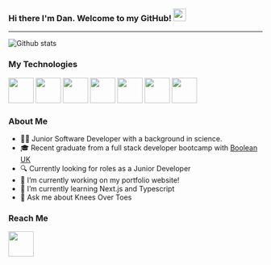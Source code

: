 
### Hi there I'm Dan. Welcome to my GitHub! <img src="https://github.com/rahulkarda/rahulkarda/blob/main/wave.gif?raw=true" width="25">
<hr>

![Github stats](https://github-readme-stats.vercel.app/api?username=Dan2024&theme=highcontrast&show_icons=true&count_private=true)

### My Technologies

<img height=50 src="https://cdn.jsdelivr.net/gh/devicons/devicon/icons/html5/html5-original.svg" /> <img height=50 src="https://cdn.jsdelivr.net/gh/devicons/devicon/icons/css3/css3-original.svg" /> <img height=50 
src="https://icongr.am/devicon/javascript-original.svg?size=128&color=currentColor" /> <img height=50 src="https://cdn.jsdelivr.net/gh/devicons/devicon/icons/react/react-original.svg" /> <img height=50 
src="https://icongr.am/devicon/postgresql-original.svg?size=128&color=currentColor" /> <img height=50 src="https://cdn.jsdelivr.net/gh/devicons/devicon/icons/git/git-plain.svg" /> <img height=50 src="https://cdn.jsdelivr.net/gh/devicons/devicon/icons/github/github-original.svg" />

### About Me

- 👨‍💻 Junior Software Developer with a background in science.
- 🎓 Recent graduate from a full stack developer bootcamp with <a href="https://boolean.co.uk/" target="__blank">Boolean UK</a>
- 🔍 Currently looking for roles as a Junior Developer
- 🔭 I’m currently working on my portfolio website!
- 🌱 I’m currently learning Next.js and Typescript
- 💬 Ask me about Knees Over Toes

### Reach Me

<a href="www.linkedin.com/in/daniel-northcott-750107204/">
     <img width="50" src="https://upload.wikimedia.org/wikipedia/commons/e/e9/Linkedin_icon.svg"></img>
<a/>




